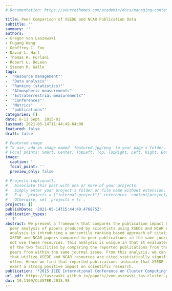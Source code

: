 ```yaml
---
# Documentation: https://sourcethemes.com/academic/docs/managing-content/

title: Peer Comparison of XSEDE and NCAR Publication Data
subtitle: ''
summary: ''
authors:
- Gregor von Laszewski
- Fugang Wang
- Geoffrey C. Fox
- David L. Hart
- Thomas R. Furlani
- Robert L. DeLeon
- Steven M. Gallo
tags:
- '"Resource management"'
- '"Data analysis"'
- '"Ranking (statistics)"'
- '"Atmospheric measurements"'
- '"Extraterrestrial measurements"'
- '"Conferences"'
- '"Metrics"'
- '"publications"'
categories: []
date: 8-11 Sept. 2015-01
lastmod: 2021-05-14T11:44:49-04:00
featured: false
draft: false

# Featured image
# To use, add an image named `featured.jpg/png` to your page's folder.
# Focal points: Smart, Center, TopLeft, Top, TopRight, Left, Right, BottomLeft, Bottom, BottomRight.
image:
  caption: ''
  focal_point: ''
  preview_only: false

# Projects (optional).
#   Associate this post with one or more of your projects.
#   Simply enter your project's folder or file name without extension.
#   E.g. `projects = ["internal-project"]` references `content/project/deep-learning/index.md`.
#   Otherwise, set `projects = []`.
projects: []
publishDate: '2021-05-14T15:44:49.476875Z'
publication_types:
- '1'
abstract: We present a framework that compares the publication impact based on a comprehensive
  peer analysis of papers produced by scientists using XSEDE and NCAR resources. The
  analysis is introducing a percentile ranking based approach of citations of the
  XSEDE and NCAR papers compared to peer publications in the same journal that do
  not use these resources. This analysis is unique in that it evaluates the impact
  of the two facilities by comparing the reported publications from them to their
  peers from within the same journal issue. From this analysis, we can see that papers
  that utilize XSEDE and NCAR resources are cited statistically significantly more
  often. Hence we find that reported publications indicate that XSEDE and NCAR resources
  exert a strong positive impact on scientific research.
publication: '*2015 IEEE International Conference on Cluster Computing*'
url_pdf: https://laszewski.github.io/papers//vonLaszewski-tas-cluster.pdf
doi: 10.1109/CLUSTER.2015.98
---
```

